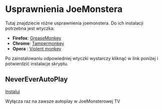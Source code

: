 # Usprawnienia JoeMonstera

Tutaj znajdziecie różne usprawnienia joemonstera. Do ich instalacji potrzebna jest wtyczka:

  - **Firefox**: [GreaseMonkey](https://addons.mozilla.org/pl/firefox/addon/greasemonkey/)
  - **Chrome**: [Tampermonkey](https://chrome.google.com/webstore/detail/tampermonkey/dhdgffkkebhmkfjojejmpbldmpobfkfo)
  - **Opera** : [Violent monkey](https://addons.opera.com/pl/extensions/details/violent-monkey/)

Po zainstalowaniu odpowiedniej wtyczki wystarczy kliknąć w link poniżej i potwierdzić instalacje skryptu.

## NeverEverAutoPlay

[Instaluj](joe-neverautoplay.user.js)

Wyłącza raz na zawsze autoplay w JoeMonsterowej TV
